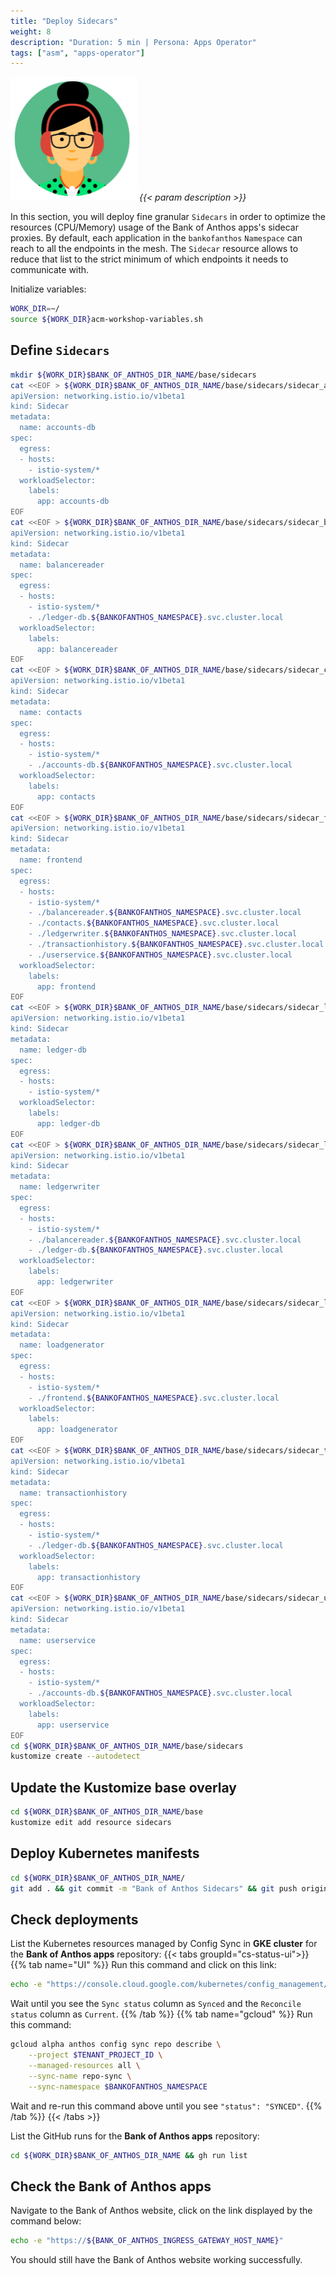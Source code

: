 ```yaml
---
title: "Deploy Sidecars"
weight: 8
description: "Duration: 5 min | Persona: Apps Operator"
tags: ["asm", "apps-operator"]
---
```

![Apps Operator](https://github.com/mathieu-benoit/my-images/raw/main/acm-workshop/apps-operator.png)
_{{< param description >}}_

In this section, you will deploy fine granular `Sidecars` in order to optimize the resources (CPU/Memory) usage of the Bank of Anthos apps's sidecar proxies. By default, each application in the `bankofanthos` `Namespace` can reach to all the endpoints in the mesh. The `Sidecar` resource allows to reduce that list to the strict minimum of which endpoints it needs to communicate with.

Initialize variables:
```Bash
WORK_DIR=~/
source ${WORK_DIR}acm-workshop-variables.sh
```

## Define `Sidecars`

```Bash
mkdir ${WORK_DIR}$BANK_OF_ANTHOS_DIR_NAME/base/sidecars
cat <<EOF > ${WORK_DIR}$BANK_OF_ANTHOS_DIR_NAME/base/sidecars/sidecar_accounts-db.yaml
apiVersion: networking.istio.io/v1beta1
kind: Sidecar
metadata:
  name: accounts-db
spec:
  egress:
  - hosts:
    - istio-system/*
  workloadSelector:
    labels:
      app: accounts-db
EOF
cat <<EOF > ${WORK_DIR}$BANK_OF_ANTHOS_DIR_NAME/base/sidecars/sidecar_balancereader.yaml
apiVersion: networking.istio.io/v1beta1
kind: Sidecar
metadata:
  name: balancereader
spec:
  egress:
  - hosts:
    - istio-system/*
    - ./ledger-db.${BANKOFANTHOS_NAMESPACE}.svc.cluster.local
  workloadSelector:
    labels:
      app: balancereader
EOF
cat <<EOF > ${WORK_DIR}$BANK_OF_ANTHOS_DIR_NAME/base/sidecars/sidecar_contacts.yaml
apiVersion: networking.istio.io/v1beta1
kind: Sidecar
metadata:
  name: contacts
spec:
  egress:
  - hosts:
    - istio-system/*
    - ./accounts-db.${BANKOFANTHOS_NAMESPACE}.svc.cluster.local
  workloadSelector:
    labels:
      app: contacts
EOF
cat <<EOF > ${WORK_DIR}$BANK_OF_ANTHOS_DIR_NAME/base/sidecars/sidecar_frontend.yaml
apiVersion: networking.istio.io/v1beta1
kind: Sidecar
metadata:
  name: frontend
spec:
  egress:
  - hosts:
    - istio-system/*
    - ./balancereader.${BANKOFANTHOS_NAMESPACE}.svc.cluster.local
    - ./contacts.${BANKOFANTHOS_NAMESPACE}.svc.cluster.local
    - ./ledgerwriter.${BANKOFANTHOS_NAMESPACE}.svc.cluster.local
    - ./transactionhistory.${BANKOFANTHOS_NAMESPACE}.svc.cluster.local
    - ./userservice.${BANKOFANTHOS_NAMESPACE}.svc.cluster.local
  workloadSelector:
    labels:
      app: frontend
EOF
cat <<EOF > ${WORK_DIR}$BANK_OF_ANTHOS_DIR_NAME/base/sidecars/sidecar_ledger-db.yaml
apiVersion: networking.istio.io/v1beta1
kind: Sidecar
metadata:
  name: ledger-db
spec:
  egress:
  - hosts:
    - istio-system/*
  workloadSelector:
    labels:
      app: ledger-db
EOF
cat <<EOF > ${WORK_DIR}$BANK_OF_ANTHOS_DIR_NAME/base/sidecars/sidecar_ledgerwriter.yaml
apiVersion: networking.istio.io/v1beta1
kind: Sidecar
metadata:
  name: ledgerwriter
spec:
  egress:
  - hosts:
    - istio-system/*
    - ./balancereader.${BANKOFANTHOS_NAMESPACE}.svc.cluster.local
    - ./ledger-db.${BANKOFANTHOS_NAMESPACE}.svc.cluster.local
  workloadSelector:
    labels:
      app: ledgerwriter
EOF
cat <<EOF > ${WORK_DIR}$BANK_OF_ANTHOS_DIR_NAME/base/sidecars/sidecar_loadgenerator.yaml
apiVersion: networking.istio.io/v1beta1
kind: Sidecar
metadata:
  name: loadgenerator
spec:
  egress:
  - hosts:
    - istio-system/*
    - ./frontend.${BANKOFANTHOS_NAMESPACE}.svc.cluster.local
  workloadSelector:
    labels:
      app: loadgenerator
EOF
cat <<EOF > ${WORK_DIR}$BANK_OF_ANTHOS_DIR_NAME/base/sidecars/sidecar_transactionhistory.yaml
apiVersion: networking.istio.io/v1beta1
kind: Sidecar
metadata:
  name: transactionhistory
spec:
  egress:
  - hosts:
    - istio-system/*
    - ./ledger-db.${BANKOFANTHOS_NAMESPACE}.svc.cluster.local
  workloadSelector:
    labels:
      app: transactionhistory
EOF
cat <<EOF > ${WORK_DIR}$BANK_OF_ANTHOS_DIR_NAME/base/sidecars/sidecar_userservice.yaml
apiVersion: networking.istio.io/v1beta1
kind: Sidecar
metadata:
  name: userservice
spec:
  egress:
  - hosts:
    - istio-system/*
    - ./accounts-db.${BANKOFANTHOS_NAMESPACE}.svc.cluster.local
  workloadSelector:
    labels:
      app: userservice
EOF
cd ${WORK_DIR}$BANK_OF_ANTHOS_DIR_NAME/base/sidecars
kustomize create --autodetect
```

## Update the Kustomize base overlay

```Bash
cd ${WORK_DIR}$BANK_OF_ANTHOS_DIR_NAME/base
kustomize edit add resource sidecars
```

## Deploy Kubernetes manifests

```Bash
cd ${WORK_DIR}$BANK_OF_ANTHOS_DIR_NAME/
git add . && git commit -m "Bank of Anthos Sidecars" && git push origin main
```

## Check deployments

List the Kubernetes resources managed by Config Sync in **GKE cluster** for the **Bank of Anthos apps** repository:
{{< tabs groupId="cs-status-ui">}}
{{% tab name="UI" %}}
Run this command and click on this link:
```Bash
echo -e "https://console.cloud.google.com/kubernetes/config_management/packages?project=${TENANT_PROJECT_ID}"
```
Wait until you see the `Sync status` column as `Synced` and the `Reconcile status` column as `Current`.
{{% /tab %}}
{{% tab name="gcloud" %}}
Run this command:
```Bash
gcloud alpha anthos config sync repo describe \
    --project $TENANT_PROJECT_ID \
    --managed-resources all \
    --sync-name repo-sync \
    --sync-namespace $BANKOFANTHOS_NAMESPACE
```
Wait and re-run this command above until you see `"status": "SYNCED"`.
{{% /tab %}}
{{< /tabs >}}

List the GitHub runs for the **Bank of Anthos apps** repository:
```Bash
cd ${WORK_DIR}$BANK_OF_ANTHOS_DIR_NAME && gh run list
```

## Check the Bank of Anthos apps

Navigate to the Bank of Anthos website, click on the link displayed by the command below:
```Bash
echo -e "https://${BANK_OF_ANTHOS_INGRESS_GATEWAY_HOST_NAME}"
```

You should still have the Bank of Anthos website working successfully.
